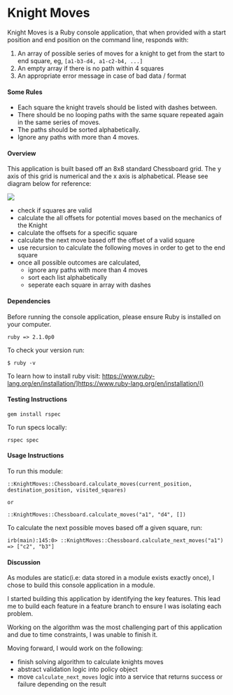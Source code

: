 # Knight Moves

Knight Moves is a Ruby console application, that when provided with a start position and end position on the command line, responds with:

  1. An array of possible series of moves for a knight to get from the start to end square, eg, `[a1-b3-d4, a1-c2-b4, ...]`
  2. An empty array if there is no path within 4 squares
  3. An appropriate error message in case of bad data / format

#### Some Rules

- Each square the knight travels should be listed with dashes between.
- There should be no looping paths with the same square repeated again in the same series of moves.
- The paths should be sorted alphabetically.
- Ignore any paths with more than 4 moves.


#### Overview

This application is built based off an 8x8 standard Chessboard grid. The y axis of this grid is numerical and the x axis is alphabetical. Please see diagram below for reference:

![](http://upload.wikimedia.org/wikipedia/commons/thumb/b/b6/SCD_algebraic_notation.svg/242px-SCD_algebraic_notation.svg.png)

- check if squares are valid
- calculate the all offsets for potential moves based on the mechanics of the Knight
- calculate the offsets for a specific square
- calculate the next move based off the offset of a valid square
- use recursion to calculate the following moves in order to get to the end square
- once all possible outcomes are calculated, 
    - ignore any paths with more than 4 moves
    - sort each list alphabetically
    - seperate each square in array with dashes


#### Dependencies

Before running the console application, please ensure Ruby is installed on your computer.

```
ruby => 2.1.0p0
```

To check your version run:

```
$ ruby -v
```

To learn how to install ruby visit: https://www.ruby-lang.org/en/installation/]https://www.ruby-lang.org/en/installation/()


#### Testing Instructions

```
gem install rspec
```

To run specs locally: 

```
rspec spec
```

#### Usage Instructions

To run this module:

```
::KnightMoves::Chessboard.calculate_moves(current_position, destination_position, visited_squares)

or 

::KnightMoves::Chessboard.calculate_moves("a1", "d4", [])
```


To calculate the next possible moves based off a given square, run:

```
irb(main):145:0> ::KnightMoves::Chessboard.calculate_next_moves("a1")
=> ["c2", "b3"]
```

#### Discussion

As modules are static(i.e: data stored in a module exists exactly once), I chose to build this console application in a module. 

I started building this application by identifying the key features. This lead me to build each feature in a feature branch to ensure I was isolating each problem.

Working on the algorithm was the most challenging part of this application and due to time constraints, I was unable to finish it.

Moving forward, I would work on the following:
- finish solving algorithm to calculate knights moves
- abstract validation logic into policy object
- move `calculate_next_moves` logic into a service that returns success or failure depending on the result



